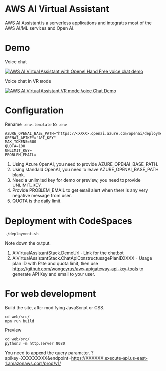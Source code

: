 # AWS AI Virtual Assistant
AWS AI Assistant is a serverless applications and integrates most of the AWS AI/ML services and Open AI.

# Demo

Voice chat

[![AWS AI Virtual Assistant with OpenAI Hand Free voice chat demo](https://img.youtube.com/vi/aPOCSAD4jKk/0.jpg)](https://www.youtube.com/watch?v=aPOCSAD4jKk)

Voice chat in VR mode

[![AWS AI Virtual Assistant VR mode Voice Chat Demo](https://img.youtube.com/vi/1ZNF-yGsM8g/0.jpg)](https://www.youtube.com/watch?v=1ZNF-yGsM8g)

# Configuration 
Rename ```.env.template``` to ```.env```
```
AZURE_OPENAI_BASE_PATH="https://<XXXX>.openai.azure.com/openai/deployments/"
OPENAI_APIKEY="API_KEY"
MAX_TOKENS=500
QUOTA=100
UNLIMIT_KEY=
PROBLEM_EMAIL=
```
1. Using Azure OpenAI, you need to provide AZURE_OPENAI_BASE_PATH.
2. Using standard OpenAI, you need to leave AZURE_OPENAI_BASE_PATH blank.
3. Need a unlimited key for demo or preview, you need to provide UNLIMIT_KEY.
4. Provide PROBLEM_EMAIL to get email alert when there is any very negative message from user.
5. QUOTA is the daily limit.


# Deployment with CodeSpaces

```
./deployment.sh 
```
Note down the output.
1. AiVirtualAssistantStack.DemoUrl - Link for the chatbot
2. AiVirtualAssistantStack.ChatApiConstructusagePlanIDXXXX - Usage plan ID with Rate and quota limit, then use https://github.com/wongcyrus/aws-apigateway-api-key-tools to generate API Key and email to your user.


# For web development
Build the site, after modifying JavaScript or CSS.
```
cd web/src/
npm run build
```

Preview 
```
cd web/src/
python3 -m http.server 8080
```

You need to append the query parameter.
?apikey=XXXXXXXXX&endpoint=https://XXXXXX.execute-api.us-east-1.amazonaws.com/prod/v1/


